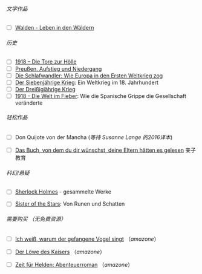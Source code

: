 

###### 文学作品

- [ ] [Walden - Leben in den Wäldern](https://b-ok.cc/book/3982136/cbf0d0)

  

###### 历史

- [ ] [1918 – Die Tore zur Hölle](https://b-ok.cc/book/5572071/6da475)
- [ ] [Preußen. Aufstieg und Niedergang](https://b-ok.cc/book/2851694/002e17)
- [ ] [Die Schlafwandler: Wie Europa in den Ersten Weltkrieg zog](https://b-ok.cc/book/4958166/686e2f)
- [ ] [Der Siebenjährige Krieg](https://b-ok.cc/book/5009037/5f414e): Ein Weltkrieg im 18. Jahrhundert
- [ ] [Der Dreißigjährige Krieg](https://b-ok.cc/book/5487476/30ff3c)
- [ ] [1918 - Die Welt im Fieber](https://b-ok.cc/book/5589491/9712f7): Wie die Spanische Grippe die Gesellschaft veränderte

###### 轻松作品

- [ ] Don Quijote von der Mancha (*等待 Susanne Lange 的2016译本*)
- [ ] [Das Buch, von dem du dir wünschst, deine Eltern hätten es gelesen](https://b-ok.cc/book/5589497/f7fc31) 亲子教育

  

###### 科幻/悬疑

- [ ] [Sherlock Holmes](https://b-ok.cc/book/3983774/f070cc) - gesammelte Werke
- [ ] [Sister of the Stars](https://b-ok.cc/book/5648352/0a5701): Von Runen und Schatten



###### 需要购买 （无免费资源）

- [ ] [Ich weiß, warum der gefangene Vogel singt](https://www.amazon.de/warum-gefangene-Vogel-suhrkamp-taschenbuch/dp/3518468979/ref=asc_df_3518468979/?tag=ccapneon-buecher-must-haves-21) （*amazone*）
- [ ] [Der Löwe des Kaisers](https://www.amazon.de/L%C3%B6we-Kaisers-Gesamtausgabe-Cornelia-Kempf-ebook/dp/B07NPS8ZVJ/ref=zg_bs_567130031_43?_encoding=UTF8&psc=1&refRID=9PQA6AK4RNDPFFD2H0J0) （*amazone*）
- [ ] [Zeit für Helden: Abenteuerroman](https://www.amazon.de/Zeit-f%C3%BCr-Helden-Abenteuerroman-George-ebook/dp/B07ZC8D65K/ref=zg_bs_567130031_49?_encoding=UTF8&psc=1&refRID=9PQA6AK4RNDPFFD2H0J0) （*amazone*）

